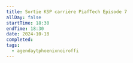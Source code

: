 ```yaml
---
title: Sortie KSP carrière PiafTech Episode 7
allDay: false
startTime: 18:30
endTime: 18:30
date: 2024-10-18
completed: 
tags:
  - agendaytphoenixnoiroffi
---
```

